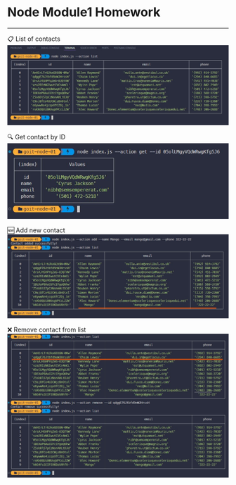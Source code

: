 # Node Module1 Homework

---

📋 List of contacts
![Show list of contacts](./img/listContacts.jpg)

🔍 Get contact by ID
![Get contact by ID](./img/getContactById.jpg)

🆕 Add new contact
![Add new contact](./img/addContact.jpg)

❌ Remove contact from list
![Remove a contact from list](./img/removeContact.jpg)
